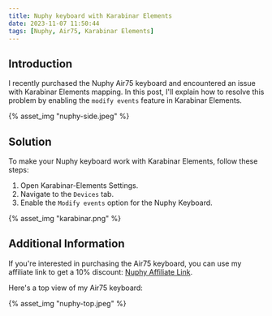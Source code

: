 ```yaml
---
title: Nuphy keyboard with Karabinar Elements
date: 2023-11-07 11:50:44
tags: [Nuphy, Air75, Karabinar Elements]
---
```


## Introduction

I recently purchased the Nuphy Air75 keyboard and encountered an issue with Karabinar Elements mapping. In this post, I'll explain how to resolve this problem by enabling the `modify events` feature in Karabinar Elements.

{% asset_img "nuphy-side.jpeg" %}

## Solution

To make your Nuphy keyboard work with Karabinar Elements, follow these steps:

1. Open Karabinar-Elements Settings.
2. Navigate to the `Devices` tab.
3. Enable the `Modify events` option for the Nuphy Keyboard.

{% asset_img "karabinar.png" %}

## Additional Information

If you're interested in purchasing the Air75 keyboard, you can use my affiliate link to get a 10% discount: [Nuphy Affiliate Link](https://nuphy.com/SMMJ).

Here's a top view of my Air75 keyboard:

{% asset_img "nuphy-top.jpeg" %}

